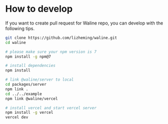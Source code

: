 # How to develop

If you want to create pull request for Waline repo, you can develop with the following tips.

```sh
git clone https://github.com/lizheming/waline.git
cd waline

# please make sure your npm version is 7
npm install -g npm@7

# install dependencies
npm install

# link @waline/server to local
cd packages/server
npm link .
cd ../../example
npm link @waline/vercel

# install vercel and start vercel server
npm install -g vercel
vercel dev
```
